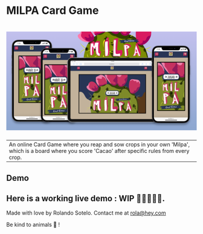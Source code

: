 # MILPA Card Game

# ![Milpa responsive](screenshots/promo.png)

<table>
<tr>
<td>
  An online Card Game where you reap and sow crops in your own 'Milpa', which is a board where you score 'Cacao' after specific rules from every crop.
</td>
</tr>
</table>

## Demo

## Here is a working live demo : WIP 🦙🔥📞🦙🔥.

Made with love by Rolando Sotelo. Contact me at rola@hey.com

Be kind to animals 🐄 !
